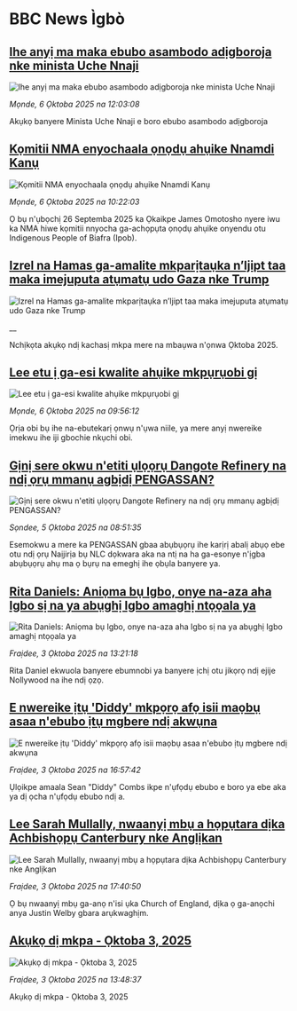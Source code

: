 # BBC News Ìgbò## [Ihe anyị ma maka ebubo asambodo adịgboroja nke minista Uche Nnaji ](https://www.bbc.com/igbo/articles/cn0rjwd3ynyo?at_medium=RSS&at_campaign=rss?at_campaign=githubrss)![Ihe anyị ma maka ebubo asambodo adịgboroja nke minista Uche Nnaji ](https://ichef.bbci.co.uk/ace/ws/240/cpsprodpb/0466/live/7e32b760-a2a2-11f0-a1eb-917cc1fe9fe4.jpg)_Mọnde, 6 Ọktoba 2025 na 12:03:08_Akụkọ banyere Minista Uche Nnaji e boro ebubo asambodo adịgboroja## [Kọmitii NMA enyochaala ọnọdụ ahụike Nnamdi Kanụ](https://www.bbc.com/igbo/articles/c9wdgjg81kpo?at_medium=RSS&at_campaign=rss?at_campaign=githubrss)![Kọmitii NMA enyochaala ọnọdụ ahụike Nnamdi Kanụ](https://ichef.bbci.co.uk/ace/ws/240/cpsprodpb/85b5/live/44668520-a29d-11f0-92db-77261a15b9d2.jpg)_Mọnde, 6 Ọktoba 2025 na 10:22:03_Ọ bụ n'ụbọchị 26 Septemba 2025 ka Ọkaikpe James Omotosho nyere iwu ka NMA hiwe kọmitii nnyocha ga-achọpụta ọnọdụ ahụike onyendu otu Indigenous People of Biafra (Ipob).## [Izrel na Hamas ga-amalite mkparịtaụka n’Ijipt taa maka imejuputa atụmatụ udo Gaza nke Trump](https://www.bbc.co.uk/igbo/live/c3w52xlgxxpt?at_medium=RSS&at_campaign=rss?at_campaign=githubrss)![Izrel na Hamas ga-amalite mkparịtaụka n’Ijipt taa maka imejuputa atụmatụ udo Gaza nke Trump](https://ichef.bbci.co.uk/ace/standard/240/cpsprodpb/c313/live/557cef40-a2a5-11f0-92db-77261a15b9d2.png)__Nchịkọta akụkọ ndị kachasị mkpa mere na mbaụwa n'ọnwa Ọktoba 2025.## [Lee etu ị ga-esi kwalite ahụike mkpụrụobi gị](https://www.bbc.com/igbo/articles/c3w538l6117o?at_medium=RSS&at_campaign=rss?at_campaign=githubrss)![Lee etu ị ga-esi kwalite ahụike mkpụrụobi gị](https://ichef.bbci.co.uk/ace/ws/240/cpsprodpb/7b25/live/b4b452e0-266e-11f0-b26b-ab62c890638b.jpg)_Mọnde, 6 Ọktoba 2025 na 09:56:12_Ọrịa obi bụ ihe na-ebutekarị ọnwụ n'ụwa niile, ya mere anyị nwereike imekwu ihe iji gbochie nkụchi obi.## [Gịnị sere okwu n'etiti ụlọọrụ Dangote Refinery na ndị ọrụ mmanụ agbịdị PENGASSAN?](https://www.bbc.com/igbo/articles/cpq587108rzo?at_medium=RSS&at_campaign=rss?at_campaign=githubrss)![Gịnị sere okwu n'etiti ụlọọrụ Dangote Refinery na ndị ọrụ mmanụ agbịdị PENGASSAN?](https://ichef.bbci.co.uk/ace/ws/240/cpsprodpb/ba7e/live/caf9b760-a13f-11f0-928c-71dbb8619e94.jpg)_Sọndee, 5 Ọktoba 2025 na 08:51:35_Esemokwu a mere ka PENGASSAN gbaa abụbụọrụ ihe karịrị abalị abụọ ebe otu ndị ọrụ Naịjirịa bụ NLC dọkwara aka na ntị na ha ga-esonye n'ịgba abụbụọrụ ahụ ma ọ bụrụ na emeghị ihe ọbụla banyere ya.## [Rita Daniels: Aniọma bụ Igbo, onye na-aza aha Igbo sị na ya abụghị Igbo amaghị ntọọala ya](https://www.bbc.com/igbo/articles/cdx2d463kgwo?at_medium=RSS&at_campaign=rss?at_campaign=githubrss)![Rita Daniels: Aniọma bụ Igbo, onye na-aza aha Igbo sị na ya abụghị Igbo amaghị ntọọala ya](https://ichef.bbci.co.uk/ace/ws/240/cpsprodpb/e1bd/live/89c34260-a294-11f0-b5fb-09dc1426da0e.jpg)_Fraịdee, 3 Ọktoba 2025 na 13:21:18_Rita Daniel ekwuola banyere ebumnobi ya banyere ịchị otu jikọrọ ndị ejije Nollywood na ihe ndị ọzọ.## [E nwereike ịtụ 'Diddy' mkpọrọ afọ isii maọbụ asaa n'ebubo ịtụ mgbere ndị akwụna](https://www.bbc.com/igbo/articles/cx27dwxeqe8o?at_medium=RSS&at_campaign=rss?at_campaign=githubrss)![E nwereike ịtụ 'Diddy' mkpọrọ afọ isii maọbụ asaa n'ebubo ịtụ mgbere ndị akwụna](https://ichef.bbci.co.uk/ace/ws/240/cpsprodpb/3a27/live/b807eee0-a079-11f0-b741-177e3e2c2fc7.jpg)_Fraịdee, 3 Ọktoba 2025 na 16:57:42_Ụlọikpe amaala Sean "Diddy" Combs ikpe n'ụfọdụ ebubo e boro ya ebe aka ya dị ọcha n'ụfọdụ ebubo ndị a.## [Lee Sarah Mullally, nwaanyị mbụ a họpụtara dịka Achbishọpụ Canterbury nke Anglịkan](https://www.bbc.com/igbo/articles/cd9y5vz7kndo?at_medium=RSS&at_campaign=rss?at_campaign=githubrss)![Lee Sarah Mullally, nwaanyị mbụ a họpụtara dịka Achbishọpụ Canterbury nke Anglịkan](https://ichef.bbci.co.uk/ace/ws/240/cpsprodpb/0d05/live/54230290-a04a-11f0-92db-77261a15b9d2.jpg)_Fraịdee, 3 Ọktoba 2025 na 17:40:50_Ọ bụ nwaanyị mbụ ga-anọ n'isi ụka Church of England, dịka ọ ga-anọchi anya Justin Welby gbara arụkwaghịm.## [Akụkọ dị mkpa - Ọktoba 3, 2025](https://www.bbc.com/igbo/articles/c5yk0k4y23qo?at_medium=RSS&at_campaign=rss?at_campaign=githubrss)![Akụkọ dị mkpa - Ọktoba 3, 2025](https://ichef.bbci.co.uk/ace/ws/240/cpsprodpb/f1a0/live/52df1610-60be-11f0-a40e-a1af2950b220.jpg)_Fraịdee, 3 Ọktoba 2025 na 13:48:37_Akụkọ dị mkpa - Ọktoba 3, 2025